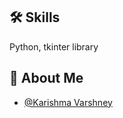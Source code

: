 ## 🛠 Skills

Python, tkinter library

## 🚀 About Me

- [@Karishma Varshney](https://github.com/Karishma-Varshney)

